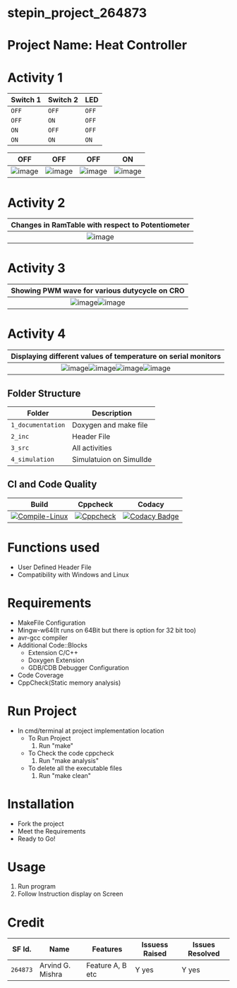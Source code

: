 # stepin_project_264873

# Project Name: Heat Controller

# Activity 1

Switch 1           | Switch 2          | LED
-------------------|-------------------|-------------------
`OFF`              | `OFF`             |`OFF`
`OFF`              | `ON`              |`OFF`
`ON`               | `OFF`             |`OFF`
`ON`               | `ON`              |`ON`  
                                                                                                       
|OFF|OFF|OFF|ON|
|:--:|:--:|:--:|:--:|
|![image](https://user-images.githubusercontent.com/83201374/116531938-515a5980-a8fd-11eb-94bc-5e0a2c66d9ea.png)|![image](https://user-images.githubusercontent.com/83201374/116532077-7e0e7100-a8fd-11eb-803f-521a07c399f6.png)|![image](https://user-images.githubusercontent.com/83201374/116573118-2a664c80-a92a-11eb-9780-10ef3fa181f9.png)|![image](https://user-images.githubusercontent.com/83201374/116532408-d47baf80-a8fd-11eb-96ac-be001e17e5d2.png)|

# Activity 2

|Changes in RamTable with respect to Potentiometer|
|:----:|
|![image](https://user-images.githubusercontent.com/83201374/116531641-07717380-a8fd-11eb-9405-1b9301b05ca9.png)|

# Activity 3

|Showing PWM wave for various dutycycle on CRO|
|:----:|
|![image](https://user-images.githubusercontent.com/83201374/116440440-22e16d80-a86e-11eb-939f-e3ecede83d50.png)![image](https://user-images.githubusercontent.com/83201374/116440683-57edc000-a86e-11eb-9c12-9a9a9d297ccc.png)|

# Activity 4

|Displaying different values of temperature on serial monitors|
|:----:|
|![image](https://user-images.githubusercontent.com/83201374/116576491-3bfd2380-a92d-11eb-8ebe-47a22ccaf2f6.png)![image](https://user-images.githubusercontent.com/83201374/116576666-6222c380-a92d-11eb-8442-af130a7aecd1.png)![image](https://user-images.githubusercontent.com/83201374/116576810-87afcd00-a92d-11eb-93d9-6dd5e61b39a0.png)![image](https://user-images.githubusercontent.com/83201374/116576931-a6ae5f00-a92d-11eb-9597-021cba37c00f.png)|

## Folder Structure
Folder             | Description
-------------------| -----------------------------------------
`1_documentation`  | Doxygen and make file
`2_inc`            | Header File
`3_src`            | All activities 
`4_simulation`     | Simulatuion on SimulIde

## CI and Code Quality

|Build|Cppcheck|Codacy|
|:--:|:--:|:--:|
|[![Compile-Linux](https://github.com/AG264873/Embedded-C/actions/workflows/Compile.yml/badge.svg)](https://github.com/AG264873/Embedded-C/actions/workflows/Compile.yml)|[![Cppcheck](https://github.com/AG264873/Embedded-C/actions/workflows/CodeQuality.yml/badge.svg)](https://github.com/AG264873/Embedded-C/actions/workflows/CodeQuality.yml)|[![Codacy Badge](https://app.codacy.com/project/badge/Grade/a1be445a6525487dad81df49aedd6d91)](https://www.codacy.com/gh/AG264873/Embedded-C/dashboard?utm_source=github.com&amp;utm_medium=referral&amp;utm_content=AG264873/Embedded-C&amp;utm_campaign=Badge_Grade)|

# Functions used
* User Defined Header File
* Compatibility with Windows and Linux

# Requirements
* MakeFile Configuration
* Mingw-w64(It runs on 64Bit but there is option for 32 bit too)
* avr-gcc compiler
* Additional Code::Blocks
  * Extension C/C++ 
  * Doxygen Extension
  * GDB/CDB Debugger Configuration
* Code Coverage
* CppCheck(Static memory analysis)

# Run Project
* In cmd/terminal at project implementation location
	* To Run Project
		1. Run "make"
	* To Check the code cppcheck
		1. Run "make analysis"
	* To delete all the executable files
		1. Run "make clean"


# Installation
* Fork the project
* Meet the Requirements
* Ready to Go!

# Usage
1. Run program
2. Follow Instruction display on Screen

# Credit

SF Id. |  Name   |    Features    | Issuess Raised |Issues Resolved
-------|---------|----------------|----------------|---------------
`264873` | Arvind G. Mishra | Feature A, B etc    | Y yes     | Y yes 
